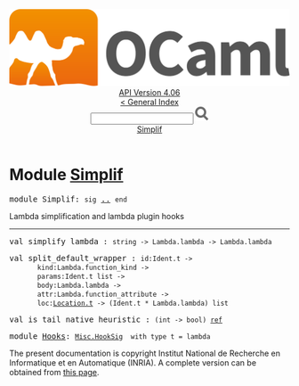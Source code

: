 <!-- ((! set title API !)) ((! set documentation !)) ((! set api !)) ((! set nobreadcrumb !)) -->
<div class="api"><header><nav class="toc brand"><a class="brand" href="https://ocaml.org/"><img src="colour-logo-gray.svg" class="svg" alt="OCaml"></a></nav><nav class="toc"><div class="toc_version"><a href="/docs" id="version-select">API Version 4.06</a></div><a href="index.html">&lt; General Index</a><div class="api_search"><input type="text" name="apisearch" id="api_search" oninput="mySearch(false);" onkeypress="this.oninput();" onclick="this.oninput();" onpaste="this.oninput();">
<img src="search_icon.svg" alt="Search" class="svg" onclick="mySearch(false)"></div>
<div id="search_results"></div><div class="toc_title"><a href="#top">Simplif</a></div><ul></ul></nav></header>

<h1>Module <a href="type_Simplif.html">Simplif</a></h1>

<pre><span id="MODULESimplif"><span class="keyword">module</span> Simplif</span>: <code class="code"><span class="keyword">sig</span></code> <a href="Simplif.html">..</a> <code class="code"><span class="keyword">end</span></code></pre><div class="info module top">
<div class="info-desc">
<p>Lambda simplification and lambda plugin hooks</p>
</div>
</div>
<hr width="100%">

<pre><span id="VALsimplify_lambda"><span class="keyword">val</span> simplify_lambda</span> : <code class="type">string -&gt; Lambda.lambda -&gt; Lambda.lambda</code></pre>
<pre><span id="VALsplit_default_wrapper"><span class="keyword">val</span> split_default_wrapper</span> : <code class="type">id:Ident.t -&gt;<br>       kind:Lambda.function_kind -&gt;<br>       params:Ident.t list -&gt;<br>       body:Lambda.lambda -&gt;<br>       attr:Lambda.function_attribute -&gt;<br>       loc:<a href="Location.html#TYPEt">Location.t</a> -&gt; (Ident.t * Lambda.lambda) list</code></pre>
<pre><span id="VALis_tail_native_heuristic"><span class="keyword">val</span> is_tail_native_heuristic</span> : <code class="type">(int -&gt; bool) <a href="Pervasives.html#TYPEref">ref</a></code></pre>
<pre><span id="MODULEHooks"><span class="keyword">module</span> <a href="Simplif.Hooks.html">Hooks</a></span>: <code class="type"><a href="Misc.HookSig.html">Misc.HookSig</a></code><code class="type">  with type t = lambda</code></pre><div class="copyright">The present documentation is copyright Institut National de Recherche en Informatique et en Automatique (INRIA). A complete version can be obtained from <a href="http://caml.inria.fr/pub/docs/manual-ocaml/">this page</a>.</div></div>